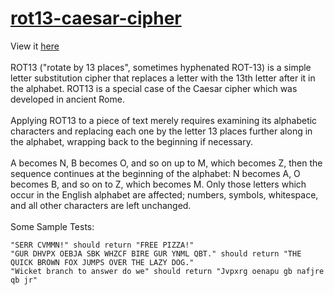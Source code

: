 # <a href="https://txlocnguyen.github.io/rot13-caesar-cipher/">rot13-caesar-cipher</a>
View it <a href="https://txlocnguyen.github.io/rot13-caesar-cipher/">here</a><br><br>
ROT13 ("rotate by 13 places", sometimes hyphenated ROT-13) is a simple letter substitution cipher that replaces a letter with the 13th letter after it in the alphabet. ROT13 is a special case of the Caesar cipher which was developed in ancient Rome. <br><br>Applying ROT13 to a piece of text merely requires examining its alphabetic characters and replacing each one by the letter 13 places further along in the alphabet, wrapping back to the beginning if necessary. <br><br>A becomes N, B becomes O, and so on up to M, which becomes Z, then the sequence continues at the beginning of the alphabet: N becomes A, O becomes B, and so on to Z, which becomes M. Only those letters which occur in the English alphabet are affected; numbers, symbols, whitespace, and all other characters are left unchanged.<br><br>
Some Sample Tests:
```
"SERR CVMMN!" should return "FREE PIZZA!"
"GUR DHVPX OEBJA SBK WHZCF BIRE GUR YNML QBT." should return "THE QUICK BROWN FOX JUMPS OVER THE LAZY DOG."
"Wicket branch to answer do we" should return "Jvpxrg oenapu gb nafjre qb jr"
```


